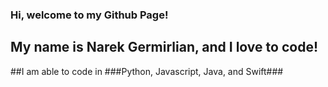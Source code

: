 ### Hi, welcome to my Github Page! 
## My name is Narek Germirlian, and I love to code!

##I am able to code in ###Python, Javascript, Java, and Swift###
